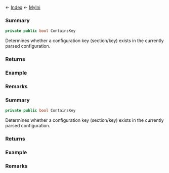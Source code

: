 ← [Index](Api-Index) ← [MyIni](VRage.Game.ModAPI.Ingame.Utilities.MyIni)

### Summary

```csharp
private public bool ContainsKey
```

Determines whether a configuration key (section/key) exists in the currently parsed configuration.

### Returns



### Example

### Remarks

### Summary

```csharp
private public bool ContainsKey
```

Determines whether a configuration key (section/key) exists in the currently parsed configuration.

### Returns



### Example

### Remarks

